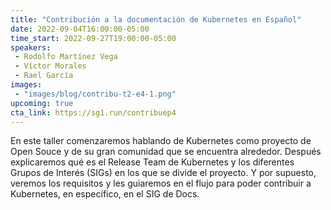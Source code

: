 ```yaml
---
title: "Contribución a la documentación de Kubernetes en Español"
date: 2022-09-04T16:00:00-05:00
time_start: 2022-09-27T19:00:00-05:00
speakers:
 - Rodolfo Martínez Vega
 - Víctor Morales
 - Rael García
images: 
 - "images/blog/contribu-t2-e4-1.png"
upcoming: true
cta_link: https://sg1.run/contribuep4
---
```


En este taller comenzaremos hablando de Kubernetes como proyecto de Open Souce y de su gran comunidad que se encuentra alrededor. Después explicaremos qué es el Release Team de Kubernetes y los diferentes Grupos de Interés (SIGs) en los que se divide el proyecto. Y por supuesto, veremos los requisitos y les guiaremos en el flujo para poder contribuir a Kubernetes, en específico, en el SIG de Docs.




  